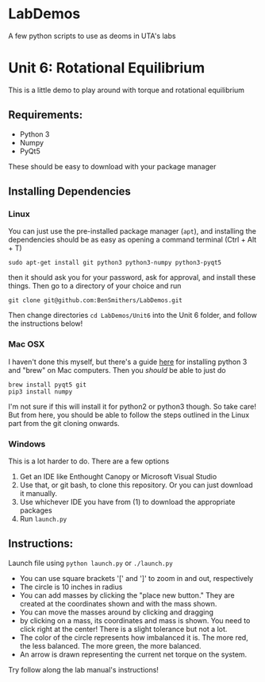 # LabDemos
A few python scripts to use as deoms in UTA's labs

# Unit 6: Rotational Equilibrium 

This is a little demo to play around with torque and rotational equilibrium

## Requirements:
 - Python 3
 - Numpy 
 - PyQt5 

These should be easy to download with your package manager 

## Installing Dependencies

### Linux 

You can just use the pre-installed package manager (`apt`), and installing the dependencies should be as easy as opening a command terminal (Ctrl + Alt + T)
```
sudo apt-get install git python3 python3-numpy python3-pyqt5 
```
then it should ask you for your password, ask for approval, and install these things. Then go to a directory of your choice and run 
```
git clone git@github.com:BenSmithers/LabDemos.git
```
Then change directories `cd LabDemos/Unit6` into the Unit 6 folder, and follow the instructions below! 

### Mac OSX 

I haven't done this myself, but there's a guide [here](https://docs.python-guide.org/starting/install3/osx/) for installing python 3 and "brew" on Mac computers. Then you _should_ be able to just do
```
brew install pyqt5 git
pip3 install numpy 
```
I'm not sure if this will install it for python2 or python3 though. So take care! But from here, you should be able to follow the steps outlined in the Linux part from the git cloning onwards.

### Windows

This is a lot harder to do. There are a few options
1. Get an IDE like Enthought Canopy or Microsoft Visual Studio
2. Use that, or git bash, to clone this repository. Or you can just download it manually. 
3. Use whichever IDE you have from (1) to download the appropriate packages
4. Run `launch.py`

## Instructions: 

Launch file using `python launch.py` or `./launch.py`

 - You can use square brackets '[' and ']' to zoom in and out, respectively 
 - The circle is 10 inches in radius
 - You can add masses by clicking the "place new button." They are created at the coordinates shown and with the mass shown. 
 - You can move the masses around by clicking and dragging
 - by clicking on a mass, its coordinates and mass is shown. You need to click right at the center! There is a slight tolerance but not a lot. 
 - The color of the circle represents how imbalanced it is. The more red, the less balanced. The more green, the more balanced. 
 - An arrow is drawn representing the current net torque on the system. 

Try follow along the lab manual's instructions! 
